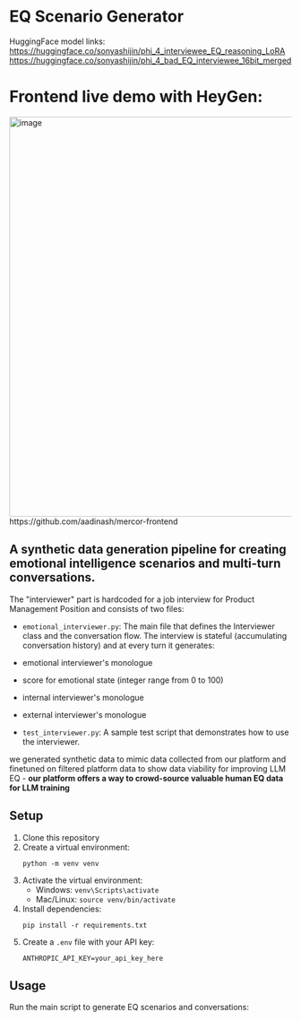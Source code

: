 # EQ Scenario Generator

HuggingFace model links:
https://huggingface.co/sonyashijin/phi_4_interviewee_EQ_reasoning_LoRA
https://huggingface.co/sonyashijin/phi_4_bad_EQ_interviewee_16bit_merged

# Frontend live demo with HeyGen:

<img width="713" alt="image" src="https://github.com/user-attachments/assets/6b413907-8c30-403f-9e1f-0924d44d8c61" />
https://github.com/aadinash/mercor-frontend



## A synthetic data generation pipeline for creating emotional intelligence scenarios and multi-turn conversations.

The "interviewer" part is hardcoded for a job interview for Product Management Position and consists of two files:
- `emotional_interviewer.py`: The main file that defines the Interviewer class and the conversation flow.
The interview is stateful (accumulating conversation history) and at every turn it generates:
- emotional interviewer's monologue
- score for emotional state (integer range from 0 to 100)
- internal interviewer's monologue
- external interviewer's monologue

- `test_interviewer.py`: A sample test script that demonstrates how to use the interviewer.

we generated synthetic data to mimic data collected from our platform and finetuned on filtered platform data to show data viability for improving LLM EQ - **our platform offers a way to crowd-source valuable human EQ data for LLM training**

## Setup

1. Clone this repository
2. Create a virtual environment:
   ```
   python -m venv venv
   ```
3. Activate the virtual environment:
   - Windows: `venv\Scripts\activate`
   - Mac/Linux: `source venv/bin/activate`
4. Install dependencies:
   ```
   pip install -r requirements.txt
   ```
5. Create a `.env` file with your API key:
   ```
   ANTHROPIC_API_KEY=your_api_key_here
   ```

## Usage

Run the main script to generate EQ scenarios and conversations:
